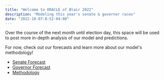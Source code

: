 ```yaml
---
title: "Welcome to ORACLE of Blair 2022"
description: "Modeling this year's senate & governor races"
date: "2022-10-07:8:52-04:00"
---
```


Over the course of the next month until election day, this space will be used to post more in-depth analysis of our model and predictions.

For now, check out our forecasts and learn more about our model's methodology!
- [Senate Forecast](/senate)
- [Governor Forecast](/governors)
- [Methodology](/methodology)
